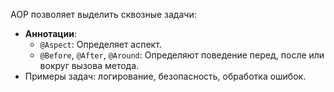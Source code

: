 AOP позволяет выделить сквозные задачи:

- **Аннотации**:
    - `@Aspect`: Определяет аспект.
    - `@Before`, `@After`, `@Around`: Определяют поведение перед, после или вокруг вызова метода.
- Примеры задач: логирование, безопасность, обработка ошибок.